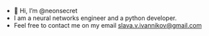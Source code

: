 - 👋 Hi, I’m @neonsecret
- I am a neural networks engineer and a python developer.
- Feel free to contact me on my email slava.v.ivannikov@gmail.com
